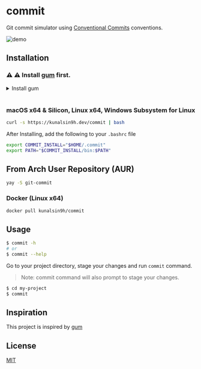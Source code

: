 # commit
Git commit simulator using [Conventional Commits](https://www.conventionalcommits.org/en/v1.0.0/) conventions.

![demo](https://user-images.githubusercontent.com/82411321/188562957-5b54ac73-ae61-43a0-9735-233bcb1405c3.gif)

## Installation
### ⚠️ ⚠️ Install [gum](https://github.com/charmbracelet/gum#installation) first.

<details>
<summary> Install gum </summary>

Use a package manager:

```bash
# macOS or Linux
brew install gum

# Arch Linux (btw)
pacman -S gum

# Nix
nix-env -iA nixpkgs.gum

# Debian/Ubuntu
echo 'deb [trusted=yes] https://repo.charm.sh/apt/ /' | sudo tee /etc/apt/sources.list.d/charm.list
sudo apt update && sudo apt install gum

# Fedora
echo '[charm]
name=Charm
baseurl=https://repo.charm.sh/yum/
enabled=1
gpgcheck=0' | sudo tee /etc/yum.repos.d/charm.repo
sudo yum install gum
```

Or download it:

* [Packages](https://github.com/charmbracelet/gum/releases) are available in Debian and RPM formats
* [Binaries](https://github.com/charmbracelet/gum/releases) are available for Linux, macOS, and Windows

Or just install it with `go`:

```bash
go install github.com/charmbracelet/gum@latest
```
</details>

<br>

### macOS x64 & Silicon, Linux x64, Windows Subsystem for Linux
```bash
curl -s https://kunalsin9h.dev/commit | bash
```

After Installing, add the following to your `.bashrc` file
```bash
export COMMIT_INSTALL="$HOME/.commit"
export PATH="$COMMIT_INSTALL/bin:$PATH"
```

## From Arch User Repository (AUR)
```bash
yay -S git-commit
```

### Docker (Linux x64)
```bash
docker pull kunalsin9h/commit
```

## Usage
```bash
$ commit -h
# or
$ commit --help
```

Go to your project directory, stage your changes and run `commit` command.
> Note: commit command will also prompt to stage your changes.
```bash
$ cd my-project
$ commit
```

## Inspiration
This project is inspired by [gum](https://github.com/charmbracelet/gum)

## License
[MIT](https://github.com/KunalSin9h/commit/blob/master/LICENSE)

